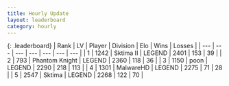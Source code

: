 ```yaml
---
title: Hourly Update
layout: leaderboard
category: hourly
---
```


{: .leaderboard}
| Rank | LV | Player | Division | Elo | Wins | Losses |
| --- | --- | --- | --- | --- | --- | --- |
| <span data-change="0">1</span> | 1242 | <span title="ID: 402846">Sktima II</span> | LEGEND | <span data-change="0">2401</span> | <span data-change="0">153</span> | <span data-change="0">39</span> |
| <span data-change="0">2</span> | 793 | <span title="ID: 742939">Phantom Knight</span> | LEGEND | <span data-change="0">2360</span> | <span data-change="0">118</span> | <span data-change="0">36</span> |
| <span data-change="0">3</span> | 1150 | <span title="ID: 540690">poon</span> | LEGEND | <span data-change="0">2290</span> | <span data-change="0">218</span> | <span data-change="0">113</span> |
| <span data-change="0">4</span> | 1301 | <span title="ID: 261794">MalwareHD</span> | LEGEND | <span data-change="-12">2275</span> | <span data-change="0">71</span> | <span data-change="1">28</span> |
| <span data-change="0">5</span> | 2547 | <span title="ID: 353063">Sktima</span> | LEGEND | <span data-change="9">2268</span> | <span data-change="3">122</span> | <span data-change="1">70</span> |